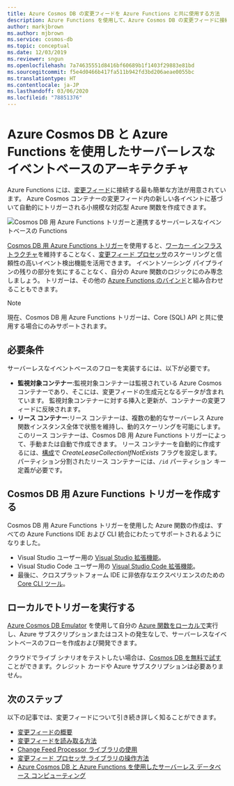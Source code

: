 ```yaml
---
title: Azure Cosmos DB の変更フィードを Azure Functions と共に使用する方法
description: Azure Functions を使用して、Azure Cosmos DB の変更フィードに接続します。 後で、すべての新しいイベントでトリガーされる対応型の Azure 関数を作成できます。
author: markjbrown
ms.author: mjbrown
ms.service: cosmos-db
ms.topic: conceptual
ms.date: 12/03/2019
ms.reviewer: sngun
ms.openlocfilehash: 7a74635551d8416bf60689b1f1403f29883e81bd
ms.sourcegitcommit: f5e4d0466b417fa511b942fd3bd206aeae0055bc
ms.translationtype: HT
ms.contentlocale: ja-JP
ms.lasthandoff: 03/06/2020
ms.locfileid: "78851376"
---
```

# <a name="serverless-event-based-architectures-with-azure-cosmos-db-and-azure-functions"></a>Azure Cosmos DB と Azure Functions を使用したサーバーレスなイベントベースのアーキテクチャ

Azure Functions には、[変更フィード](change-feed.md)に接続する最も簡単な方法が用意されています。 Azure Cosmos コンテナーの変更フィード内の新しい各イベントに基づいて自動的にトリガーされる小規模な対応型 Azure 関数を作成できます。

![Cosmos DB 用 Azure Functions トリガーと連携するサーバーレスなイベントベースの Functions](./media/change-feed-functions/functions.png)

[Cosmos DB 用 Azure Functions トリガー](../azure-functions/functions-bindings-cosmosdb-v2-trigger.md)を使用すると、[ワーカー インフラストラクチャ](./change-feed-processor.md)を維持することなく、[変更フィード プロセッサ](./change-feed-processor.md)のスケーリングと信頼性の高いイベント検出機能を活用できます。 イベントソーシング パイプラインの残りの部分を気にすることなく、自分の Azure 関数のロジックにのみ専念しましょう。 トリガーは、その他の [Azure Functions のバインド](../azure-functions/functions-triggers-bindings.md#supported-bindings)と組み合わせることもできます。

> [!NOTE]
> 現在、Cosmos DB 用 Azure Functions トリガーは、Core (SQL) API と共に使用する場合にのみサポートされます。

## <a name="requirements"></a>必要条件

サーバーレスなイベントベースのフローを実装するには、以下が必要です。

* **監視対象コンテナー**:監視対象コンテナーは監視されている Azure Cosmos コンテナーであり、そこには、変更フィードの生成元となるデータが含まれています。 監視対象コンテナーに対する挿入と更新が、コンテナーの変更フィードに反映されます。
* **リース コンテナー**:リース コンテナーは、複数の動的なサーバーレス Azure 関数インスタンス全体で状態を維持し、動的スケーリングを可能にします。 このリース コンテナーは、Cosmos DB 用 Azure Functions トリガーによって、手動または自動で作成できます。 リース コンテナーを自動的に作成するには、[構成](../azure-functions/functions-bindings-cosmosdb-v2-trigger.md#configuration)で *CreateLeaseCollectionIfNotExists* フラグを設定します。 パーティション分割されたリース コンテナーには、`/id` パーティション キー定義が必要です。

## <a name="create-your-azure-functions-trigger-for-cosmos-db"></a>Cosmos DB 用 Azure Functions トリガーを作成する

Cosmos DB 用 Azure Functions トリガーを使用した Azure 関数の作成は、すべての Azure Functions IDE および CLI 統合にわたってサポートされるようになりました。

* Visual Studio ユーザー用の [Visual Studio 拡張機能](../azure-functions/functions-develop-vs.md)。
* Visual Studio Code ユーザー用の [Visual Studio Code 拡張機能](/azure/javascript/tutorial-vscode-serverless-node-01)。
* 最後に、クロスプラットフォーム IDE に非依存なエクスペリエンスのための [Core CLI ツール](../azure-functions/functions-run-local.md#create-func)。

## <a name="run-your-trigger-locally"></a>ローカルでトリガーを実行する

[Azure Cosmos DB Emulator](./local-emulator.md) を使用して自分の [Azure 関数をローカルで](../azure-functions/functions-develop-local.md)実行し、Azure サブスクリプションまたはコストの発生なしで、サーバーレスなイベントベースのフローを作成および開発できます。

クラウドでライブ シナリオをテストしたい場合は、[Cosmos DB を無料で試す](https://azure.microsoft.com/try/cosmosdb/)ことができます。クレジット カードや Azure サブスクリプションは必要ありません。

## <a name="next-steps"></a>次のステップ

以下の記事では、変更フィードについて引き続き詳しく知ることができます。

* [変更フィードの概要](change-feed.md)
* [変更フィードを読み取る方法](read-change-feed.md)
* [Change Feed Processor ライブラリの使用](change-feed-processor.md)
* [変更フィード プロセッサ ライブラリの操作方法](change-feed-processor.md)
* [Azure Cosmos DB と Azure Functions を使用したサーバーレス データベース コンピューティング](serverless-computing-database.md)
